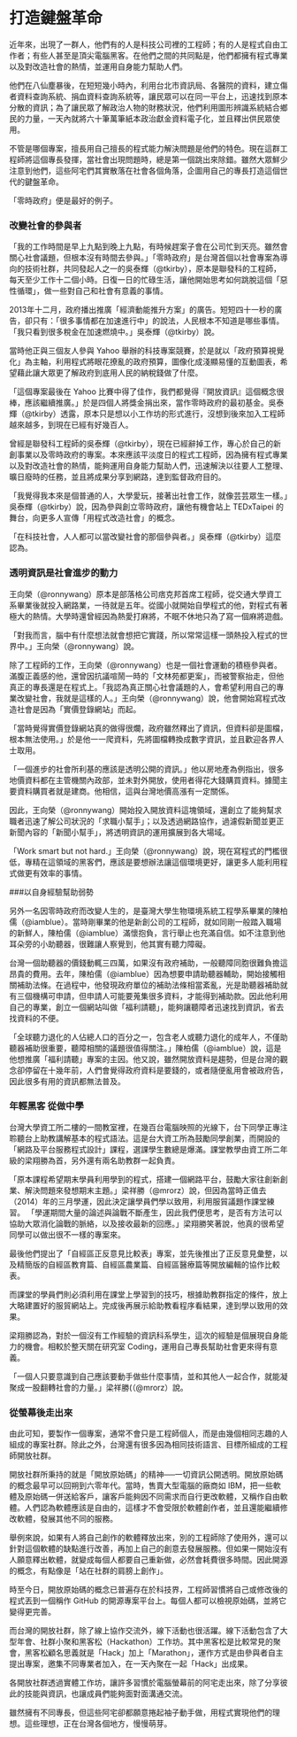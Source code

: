 # 打造鍵盤革命

近年來，出現了一群人，他們有的人是科技公司裡的工程師；有的人是程式自由工作者；有些人甚至是頂尖電腦黑客。在他們之間的共同點是，他們都擁有程式專業以及對改造社會的熱情，並運用自身能力幫助人們。

他們在八仙塵暴後，在短短幾小時內，利用台北市資訊局、各醫院的資料，建立傷者資料查詢系統、捐血資料查詢系統等，讓民眾可以在同一平台上，迅速找到原本分散的資訊；為了讓民眾了解政治人物的財務狀況，他們利用圖形辨識系統結合鄉民的力量，一天內就將六十筆萬筆紙本政治獻金資料電子化，並且釋出供民眾使用。

不管是哪個專案，擅長用自己擅長的程式能力解決問題是他們的特色。現在這群工程師將這個專長發揮，當社會出現問題時，總是第一個跳出來除錯。雖然大眾鮮少注意到他們，這些阿宅們其實散落在社會各個角落，企圖用自己的專長打造這個世代的鍵盤革命。

「零時政府」便是最好的例子。

### 改變社會的參與者

「我的工作時間是早上九點到晚上九點，有時候趕案子會在公司忙到天亮。雖然會關心社會議題，但根本沒有時間去參與。」「零時政府」是台灣首個以社會專案為導向的技術社群，共同發起人之一的吳泰輝（@tkirby），原本是聯發科的工程師，每天至少工作十二個小時。日復一日的忙碌生活，讓他開始思考如何跳脫這個「惡性循環」，做一些對自己和社會有意義的事情。

2013年十二月，政府播出推廣「經濟動能推升方案」的廣告。短短四十一秒的廣告，卻只有：「很多事情都在加速進行中」的說法，人民根本不知道是哪些事情。「我只看到很多稅金在加速燃燒中。」吳泰輝（@tkirby）說。

當時他正與三個友人參與 Yahoo 舉辦的科技專案競賽，於是就以「政府預算視覺化」為主軸，利用程式將眼花撩亂的政府預算，圖像化成淺顯易懂的互動圖表，希望藉此讓大眾更了解政府到底用人民的納稅錢做了什麼。

「這個專案最後在 Yahoo 比賽中得了佳作，我們都覺得『開放資訊』這個概念很棒，應該繼續推廣。」於是四個人將獎金捐出來，當作零時政府的最初基金。吳泰輝（@tkirby）透露，原本只是想以小工作坊的形式進行，沒想到後來加入工程師越來越多，到現在已經有好幾百人。

曾經是聯發科工程師的吳泰輝（@tkirby），現在已經辭掉工作，專心於自己的新創事業以及零時政府的專案。本來應該平淡度日的程式工程師，因為擁有程式專業以及對改造社會的熱情，能夠運用自身能力幫助人們，迅速解決以往要人工整理、曠日廢時的任務，並且將成果分享到網路，達到監督政府目的。

「我覺得我本來是個普通的人，大學愛玩，接著出社會工作，就像芸芸眾生一樣。」吳泰輝（@tkirby）說，因為參與創立零時政府，讓他有機會站上 TEDxTaipei 的舞台，向更多人宣傳「用程式改造社會」的概念。

「在科技社會，人人都可以當改變社會的那個參與者。」吳泰輝（@tkirby）這麼認為。

### 透明資訊是社會進步的動力

王向榮（@ronnywang）原本是部落格公司痞克邦首席工程師，從交通大學資工系畢業後就投入網路業，一待就是五年。從國小就開始自學程式的他，對程式有著極大的熱情。大學時還曾經因為熱愛打麻將，不眠不休地只為了寫一個麻將遊戲。

「對我而言，腦中有什麼想法就會想把它實踐，所以常常這樣一頭熱投入程式的世界中。」王向榮（@ronnywang）說。

除了工程師的工作，王向榮（@ronnywang）也是一個社會運動的積極參與者。滿腹正義感的他，還曾因抗議喧鬧一時的「文林苑都更案」，而被警察抬走，但他真正的專長還是在程式上。「我認為真正關心社會議題的人，會希望利用自己的專業改變社會，我就是這樣的人。」王向榮（@ronnywang）說，他會開始寫程式改造社會是因為「實價登錄網站」而起。

「當時覺得實價登錄網站真的做得很爛，政府雖然釋出了資訊，但資料卻是圖檔，根本無法使用。」於是他一一爬資料，先將圖檔轉換成數字資訊，並且歡迎各界人士取用。

「一個進步的社會所利基的應該是透明公開的資訊。」他以房地產為例指出，很多地價資料都在主管機關內政部，並未對外開放，使用者得花大錢購買資料。據聞主要資料購買者就是建商。他相信，這與台灣地價高漲有一定關係。

因此，王向榮（@ronnywang）開始投入開放資料這塊領域，還創立了能夠幫求職者迅速了解公司狀況的「求職小幫手」；以及透過網路協作，過濾假新聞並更正新聞內容的「新聞小幫手」，將透明資訊的運用擴展到各大場域。

「Work smart but not hard.」王向榮（@ronnywang）說，現在寫程式的門檻很低，專精在這領域的黑客們，應該是要想辦法讓這個環境更好，讓更多人能利用程式做更有效率的事情。

###以自身經驗幫助弱勢

另外一名因零時政府而改變人生的，是臺灣大學生物環境系統工程學系畢業的陳柏儒（@iamblue）。當時剛畢業的他是新創公司的工程師，就如同剛一般踏入職場的新鮮人，陳柏儒（@iamblue）滿懷抱負，言行舉止也充滿自信。如不注意到他耳朵旁的小助聽器，很難讓人察覺到，他其實有聽力障礙。

台灣一個助聽器的價錢動輒三四萬，如果沒有政府補助，一般聽障同胞很難負擔這昂貴的費用。去年，陳柏儒（@iamblue）因為想要申請助聽器輔助，開始接觸相關補助法條。在過程中，他發現政府單位的補助法條相當紊亂，光是助聽器補助就有三個機構可申請，但申請人可能要蒐集很多資料，才能得到補助款。因此他利用自己的專業，創立一個網站叫做「福利請聽」，能夠讓聽障者迅速找到資訊，省去找資料的不便。

「全球聽力退化的人佔總人口的百分之一，包含老人或聽力退化的成年人，不僅助聽器補助很重要，聽障相關的議題很值得關注。」陳柏儒（@iamblue）說，這是他想推廣「福利請聽」專案的主因。他又說，雖然開放資料是趨勢，但是台灣的觀念卻停留在十幾年前，人們會覺得政府資料是要錢的，或者隨便亂用會被政府告，因此很多有用的資訊都無法普及。

### 年輕黑客 從做中學

台灣大學資工所二樓的一間教室裡，在幾百台電腦映照的光線下，台下同學正專注聆聽台上助教講解基本的程式語法。這是台大資工所為鼓勵同學創業，而開設的「網路及平台服務程式設計」課程，選課學生數總是爆滿。課堂教學由資工所二年級的梁翔勝為首，另外還有兩名助教群一起負責。

「原本課程希望期末學員利用學到的程式，搭建一個網路平台，鼓勵大家往創新創業、解決問題來發想期末主題。」梁祥勝（@mrorz）說，但因為當時正值去（2014）年的三月學運，因此決定讓學員們學以致用，利用服貿議題作課堂練習。
「學運期間大量的論述與論戰不斷產生，因此我們便思考，是否有方法可以協助大眾消化論戰的脈絡，以及接收最新的回應。」梁翔勝笑著說，他真的很希望同學可以做出很不一樣的專案來。

最後他們提出了「自經區正反意見比較表」專案，並先後推出了正反意見彙整，以及精簡版的自經區教育篇、自經區農業篇、自經區醫療篇等開放編輯的協作比較表。

而課堂的學員們則必須利用在課堂上學習到的技巧，根據助教群指定的條件，放上大略建置好的服貿網站上。完成後再展示給助教看程序看結果，達到學以致用的效果。

梁翔勝認為，對於一個沒有工作經驗的資訊科系學生，這次的經驗是個展現自身能力的機會。相較於整天關在研究室 Coding，運用自己專長幫助社會更來得有意義。

「一個人只要意識到自己應該要動手做些什麼事情，並和其他人一起合作，就能凝聚成一股翻轉社會的力量。」梁祥勝(（@mrorz）說。

### 從螢幕後走出來

由此可知，要製作一個專案，通常不會只是工程師個人，而是由幾個相同志趣的人組成的專案社群。除此之外，台灣還有很多因為相同技術語言、目標所組成的工程師開放社群。

開放社群所秉持的就是「開放原始碼」的精神──一切資訊公開透明。開放原始碼的概念最早可以回朔到六零年代。當時，售賣大型電腦的廠商如 IBM，把一些軟體及原始碼一併送給客戶，讓客戶能夠因不同需求而自行更改軟體，又稱作自由軟體。人們認為軟體應該是自由的，這樣才不會受限於軟體創作者，並且還能繼續修改軟體，發展其他不同的服務。

舉例來說，如果有人將自己創作的軟體釋放出來，別的工程師除了使用外，還可以針對這個軟體的缺點進行改善，再加上自己的創意去發展服務。但如果一開始沒有人願意釋出軟體，就變成每個人都要自己重新做，必然會耗費很多時間。因此開源的概念，有點像是「站在社群的肩膀上創作」。

時至今日，開放原始碼的概念已普遍存在於科技界，工程師習慣將自己或修改後的程式丟到一個稱作 GitHub 的開源專案平台上。每個人都可以檢視原始碼，並將它變得更完善。

而台灣的開放社群，除了線上協作交流外，線下活動也很活躍。線下活動包含了大型年會、社群小聚和黑客松（Hackathon）工作坊。其中黑客松是比較常見的聚會，黑客松顧名思義就是「Hack」加上「Marathon」，運作方式是由參與者自主提出專案，邀集不同專業者加入，在一天內聚在一起「Hack」出成果。

各開放社群透過實體工作坊，讓許多習慣於電腦螢幕前的阿宅走出來，除了分享彼此的技能與資訊，也讓成員們能夠面對面溝通交流。

雖然擁有不同專長，但這些阿宅卻都願意捲起袖子動手做，用程式實現他們的理想。這些理想，正在台灣各個地方，慢慢萌芽。
